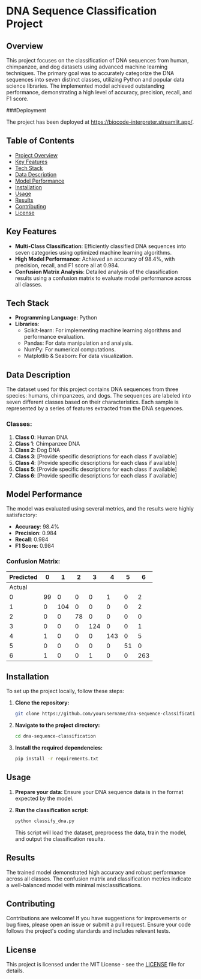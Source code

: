 # DNA Sequence Classification Project

## Overview

This project focuses on the classification of DNA sequences from human, chimpanzee, and dog datasets using advanced machine learning techniques. The primary goal was to accurately categorize the DNA sequences into seven distinct classes, utilizing Python and popular data science libraries. The implemented model achieved outstanding performance, demonstrating a high level of accuracy, precision, recall, and F1 score.

###Deployment

The project has been deployed at https://biocode-interpreter.streamlit.app/.

## Table of Contents

- [Project Overview](#overview)
- [Key Features](#key-features)
- [Tech Stack](#tech-stack)
- [Data Description](#data-description)
- [Model Performance](#model-performance)
- [Installation](#installation)
- [Usage](#usage)
- [Results](#results)
- [Contributing](#contributing)
- [License](#license)

## Key Features

- **Multi-Class Classification**: Efficiently classified DNA sequences into seven categories using optimized machine learning algorithms.
- **High Model Performance**: Achieved an accuracy of 98.4%, with precision, recall, and F1 score all at 0.984.
- **Confusion Matrix Analysis**: Detailed analysis of the classification results using a confusion matrix to evaluate model performance across all classes.

## Tech Stack

- **Programming Language**: Python
- **Libraries**: 
  - Scikit-learn: For implementing machine learning algorithms and performance evaluation.
  - Pandas: For data manipulation and analysis.
  - NumPy: For numerical computations.
  - Matplotlib & Seaborn: For data visualization.
  
## Data Description

The dataset used for this project contains DNA sequences from three species: humans, chimpanzees, and dogs. The sequences are labeled into seven different classes based on their characteristics. Each sample is represented by a series of features extracted from the DNA sequences.

### Classes:

1. **Class 0**: Human DNA
2. **Class 1**: Chimpanzee DNA
3. **Class 2**: Dog DNA
4. **Class 3**: [Provide specific descriptions for each class if available]
5. **Class 4**: [Provide specific descriptions for each class if available]
6. **Class 5**: [Provide specific descriptions for each class if available]
7. **Class 6**: [Provide specific descriptions for each class if available]

## Model Performance

The model was evaluated using several metrics, and the results were highly satisfactory:

- **Accuracy**: 98.4%
- **Precision**: 0.984
- **Recall**: 0.984
- **F1 Score**: 0.984

### Confusion Matrix:

| Predicted | 0 | 1 | 2 | 3 | 4 | 5 | 6 |
|-----------|---|---|---|---|---|---|---|
| Actual    |   |   |   |   |   |   |   |
| 0         | 99| 0 | 0 | 0 | 1 | 0 | 2 |
| 1         | 0 |104| 0 | 0 | 0 | 0 | 2 |
| 2         | 0 | 0 |78 | 0 | 0 | 0 | 0 |
| 3         | 0 | 0 | 0 |124| 0 | 0 | 1 |
| 4         | 1 | 0 | 0 | 0 |143| 0 | 5 |
| 5         | 0 | 0 | 0 | 0 | 0 |51 | 0 |
| 6         | 1 | 0 | 0 | 1 | 0 | 0 |263 |

## Installation

To set up the project locally, follow these steps:

1. **Clone the repository:**

    ```bash
    git clone https://github.com/yourusername/dna-sequence-classification.git
    ```

2. **Navigate to the project directory:**

    ```bash
    cd dna-sequence-classification
    ```

3. **Install the required dependencies:**

    ```bash
    pip install -r requirements.txt
    ```

## Usage

1. **Prepare your data:** Ensure your DNA sequence data is in the format expected by the model.
2. **Run the classification script:**

    ```bash
    python classify_dna.py
    ```

   This script will load the dataset, preprocess the data, train the model, and output the classification results.

## Results

The trained model demonstrated high accuracy and robust performance across all classes. The confusion matrix and classification metrics indicate a well-balanced model with minimal misclassifications.

## Contributing

Contributions are welcome! If you have suggestions for improvements or bug fixes, please open an issue or submit a pull request. Ensure your code follows the project's coding standards and includes relevant tests.

## License

This project is licensed under the MIT License - see the [LICENSE](LICENSE) file for details.

